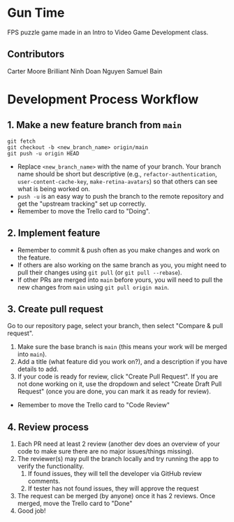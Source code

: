 # Gun Time

FPS puzzle game made in an Intro to Video Game Development class.

## Contributors
Carter Moore
Brilliant Ninh Doan Nguyen
Samuel Bain

# Development Process Workflow

## 1. Make a new feature branch from `main`
```
git fetch
git checkout -b <new_branch_name> origin/main
git push -u origin HEAD
```
- Replace `<new_branch_name>` with the name of your branch. Your branch name should be short but descriptive (e.g., `refactor-authentication`, `user-content-cache-key`, `make-retina-avatars`) so that others can see what is being worked on.
- `push -u` is an easy way to push the branch to the remote repository and get the "upstream tracking" set up correctly.
- Remember to move the Trello card to "Doing".

## 2. Implement feature
- Remember to commit & push often as you make changes and work on the feature.
- If others are also working on the same branch as you, you might need to pull their changes using `git pull` (or `git pull --rebase`).
- If other PRs are merged into `main` before yours, you will need to pull the new changes from `main` using `git pull origin main`.

## 3. Create pull request
Go to our repository page, select your branch, then select "Compare & pull request".
1. Make sure the base branch is `main` (this means your work will be merged into `main`).
2. Add a title (what feature did you work on?), and a description if you have details to add.
3. If your code is ready for review, click "Create Pull Request". If you are not done working on it, use the dropdown and select "Create Draft Pull Request" (once you are done, you can mark it as ready for review).
- Remember to move the Trello card to "Code Review"

## 4. Review process
1. Each PR need at least 2 review (another dev does an overview of your code to make sure there are no major issues/things missing).
2. The reviewer(s) may pull the branch locally and try running the app to verify the functionality.
   1. If found issues, they will tell the developer via GitHub review comments.
   2. If tester has not found issues, they will approve the request
3. The request can be merged (by anyone) once it has 2 reviews. Once merged, move the Trello card to "Done"
4. Good job!
